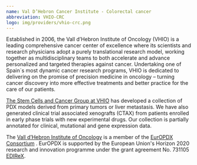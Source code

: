 ```yaml
---
name: Val D’Hebron Cancer Institute - Colorectal cancer
abbreviation: VHIO-CRC
logo: img/providers/vhio-crc.png
---
```


Established in 2006, the Vall d’Hebron Institute of Oncology (VHIO) is a leading comprehensive cancer center of excellence where its scientists and research physicians adopt a purely translational research model, working together as multidisciplinary teams to both accelerate and advance personalized and targeted therapies against cancer. Undertaking one of Spain´s most dynamic cancer research programs, VHIO is dedicated to delivering on the promise of precision medicine in oncology – turning cancer discovery into more effective treatments and better practice for the care of our patients.

[The Stem Cells and Cancer Group at VHIO](http://www.vhio.net/en/stem-cells-and-cancer-group) has developed a collection of PDX models derived from primary tumors or liver metastasis. We have also generated clinical trial associated xenografts (CTAX) from patients enrolled in early phase trials with new experimental drugs. Our collection is partially annotated for clinical, mutational and gene expression data.

The [Vall d’Hebron Institute of Oncology](http://www.vhio.net/en/) is a member of the [EurOPDX Consortium](http://www.europdx.eu) . EurOPDX is supported by the European Union's Horizon 2020 research and innovation programme under the grant agreement No. 731105 [EDIReX](https://cordis.europa.eu/project/rcn/212589_en.html).
